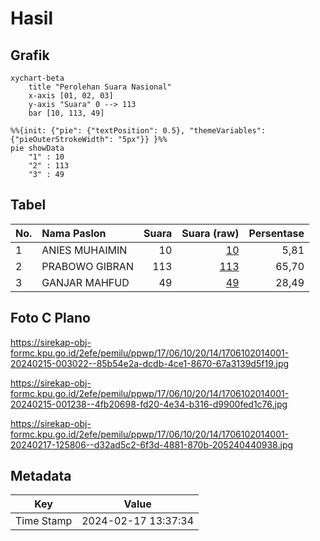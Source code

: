 # Hasil

## Grafik

```mermaid
xychart-beta
    title "Perolehan Suara Nasional"
    x-axis [01, 02, 03]
    y-axis "Suara" 0 --> 113
    bar [10, 113, 49]
```

```mermaid
%%{init: {"pie": {"textPosition": 0.5}, "themeVariables": {"pieOuterStrokeWidth": "5px"}} }%%
pie showData
    "1" : 10
    "2" : 113
    "3" : 49
```

## Tabel

| No. | Nama Paslon    | Suara | Suara (raw) | Persentase |
|:--- |:-------------- | -----:| -----------:| ----------:|
| 1   | ANIES MUHAIMIN | 10    | [10][p-1]   | 5,81       |
| 2   | PRABOWO GIBRAN | 113   | [113][p-2]  | 65,70      |
| 3   | GANJAR MAHFUD  | 49    | [49][p-3]   | 28,49      |


[p-1]: https://github.com/gigit-pemilu/pemilu-2024/blob/main/pilpres/hitung-suara/sub/17-bengkulu/sub/06-muko-muko/sub/10-penarik/sub/2014-marga-mukti/sub/001-tps/sub/paslon-1.txt
[p-2]: https://github.com/gigit-pemilu/pemilu-2024/blob/main/pilpres/hitung-suara/sub/17-bengkulu/sub/06-muko-muko/sub/10-penarik/sub/2014-marga-mukti/sub/001-tps/sub/paslon-2.txt
[p-3]: https://github.com/gigit-pemilu/pemilu-2024/blob/main/pilpres/hitung-suara/sub/17-bengkulu/sub/06-muko-muko/sub/10-penarik/sub/2014-marga-mukti/sub/001-tps/sub/paslon-3.txt

## Foto C Plano

https://sirekap-obj-formc.kpu.go.id/2efe/pemilu/ppwp/17/06/10/20/14/1706102014001-20240215-003022--85b54e2a-dcdb-4ce1-8670-67a3139d5f19.jpg

https://sirekap-obj-formc.kpu.go.id/2efe/pemilu/ppwp/17/06/10/20/14/1706102014001-20240215-001238--4fb20698-fd20-4e34-b316-d9900fed1c76.jpg

https://sirekap-obj-formc.kpu.go.id/2efe/pemilu/ppwp/17/06/10/20/14/1706102014001-20240217-125806--d32ad5c2-6f3d-4881-870b-205240440938.jpg


## Metadata

| Key        | Value               |
| ---------- | ------------------- |
| Time Stamp | 2024-02-17 13:37:34 |



